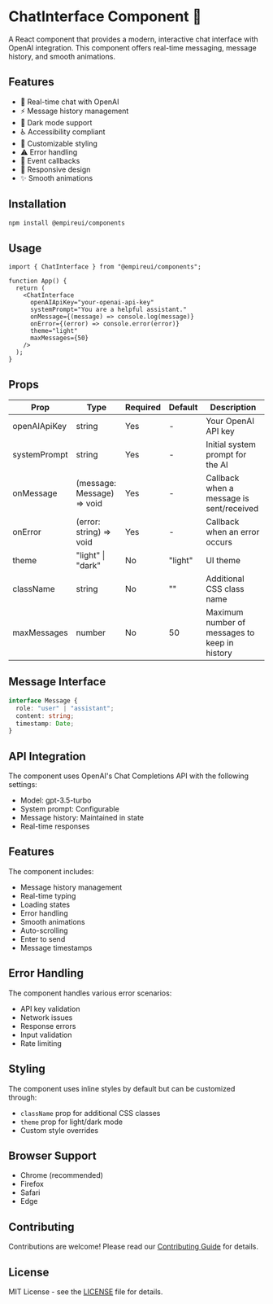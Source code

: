 # ChatInterface Component 💬

A React component that provides a modern, interactive chat interface with OpenAI integration. This component offers real-time messaging, message history, and smooth animations.

## Features

- 🎯 Real-time chat with OpenAI
- ⚡ Message history management
- 🌙 Dark mode support
- ♿ Accessibility compliant
- 🎨 Customizable styling
- ⚠️ Error handling
- 🔌 Event callbacks
- 📱 Responsive design
- ✨ Smooth animations

## Installation

```bash
npm install @empireui/components
```

## Usage

```tsx
import { ChatInterface } from "@empireui/components";

function App() {
  return (
    <ChatInterface
      openAIApiKey="your-openai-api-key"
      systemPrompt="You are a helpful assistant."
      onMessage={(message) => console.log(message)}
      onError={(error) => console.error(error)}
      theme="light"
      maxMessages={50}
    />
  );
}
```

## Props

| Prop         | Type                       | Required | Default | Description                                   |
| ------------ | -------------------------- | -------- | ------- | --------------------------------------------- |
| openAIApiKey | string                     | Yes      | -       | Your OpenAI API key                           |
| systemPrompt | string                     | Yes      | -       | Initial system prompt for the AI              |
| onMessage    | (message: Message) => void | Yes      | -       | Callback when a message is sent/received      |
| onError      | (error: string) => void    | Yes      | -       | Callback when an error occurs                 |
| theme        | "light" \| "dark"          | No       | "light" | UI theme                                      |
| className    | string                     | No       | ""      | Additional CSS class name                     |
| maxMessages  | number                     | No       | 50      | Maximum number of messages to keep in history |

## Message Interface

```typescript
interface Message {
  role: "user" | "assistant";
  content: string;
  timestamp: Date;
}
```

## API Integration

The component uses OpenAI's Chat Completions API with the following settings:

- Model: gpt-3.5-turbo
- System prompt: Configurable
- Message history: Maintained in state
- Real-time responses

## Features

The component includes:

- Message history management
- Real-time typing
- Loading states
- Error handling
- Smooth animations
- Auto-scrolling
- Enter to send
- Message timestamps

## Error Handling

The component handles various error scenarios:

- API key validation
- Network issues
- Response errors
- Input validation
- Rate limiting

## Styling

The component uses inline styles by default but can be customized through:

- `className` prop for additional CSS classes
- `theme` prop for light/dark mode
- Custom style overrides

## Browser Support

- Chrome (recommended)
- Firefox
- Safari
- Edge

## Contributing

Contributions are welcome! Please read our [Contributing Guide](../../../../CONTRIBUTING.md) for details.

## License

MIT License - see the [LICENSE](../../../../LICENSE) file for details.

